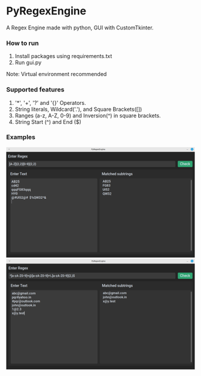 # PyRegexEngine
A Regex Engine made with python, GUI with CustomTkinter.
### How to run
1. Install packages using requirements.txt
2. Run gui.py

Note: Virtual environment recommended

### Supported features
1. '*', '+', '?' and '{}' Operators.
2. String literals, Wildcard('.'), and Square Brackets([])
3. Ranges (a-z, A-Z, 0-9) and Inversion(^) in square brackets.
4. String Start (^) and End ($)

### Examples
![demo1](images/regexdemo1.png) 
![demo2](images/regexdemo2.png)
